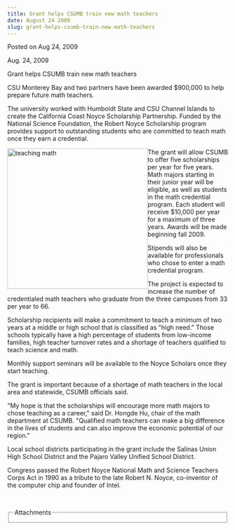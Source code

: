 ```yaml
---
title: Grant helps CSUMB train new math teachers
date: August 24 2009
slug: grant-helps-csumb-train-new-math-teachers
---
```





<span class="date">Posted on Aug 24, 2009    </span>
<p>Aug. 24, 2009</p>
Grant helps CSUMB train new math teachers
<p>CSU Monterey Bay and two partners have been awarded $900,000 to
help prepare future math teachers.</p>
<p>The university worked with Humboldt State and CSU Channel
Islands to create the California Coast Noyce Scholarship
Partnership. Funded by the National Science Foundation, the Robert
Noyce Scholarship program provides support to outstanding students
who are committed to teach math once they earn a credential.</p>
<p><img alt="teaching math" height="320" src="http://news.csumb.edu/sites/default/files/65/igx_migrate/images/teaching%20math.jpg" style="float:left" width="320">The grant will allow CSUMB to
offer five scholarships per year for five years. Math majors
starting in their junior year will be eligible, as well as students
in the math credential program. Each student will receive $10,000
per year for a maximum of three years. Awards will be made
beginning fall 2009.</img></p>
<p>Stipends will also be available for professionals who chose to
enter a math credential program.</p>
<p>The project is expected to increase the number of credentialed
math teachers who graduate from the three campuses from 33 per year
to 66.</p>
<p>Scholarship recipients will make a commitment to teach a minimum
of two years at a middle or high school that is classified as &quot;high
need.&quot; Those schools typically have a high percentage of students
from low-income families, high teacher turnover rates and a
shortage of teachers qualified to teach science and math.</p>
<p>Monthly support seminars will be available to the Noyce Scholars
once they start teaching.</p>
<p>The grant is important because of a shortage of math teachers in
the local area and statewide, CSUMB officials said.</p>
<p>&quot;My hope is that the scholarships will encourage more math
majors to chose teaching as a career,&quot; said Dr. Hongde Hu, chair of
the math department at CSUMB. &quot;Qualified math teachers can make a
big difference in the lives of students and can also improve the
economic potential of our region.&quot;</p>
<p>Local school districts participating in the grant include the
Salinas Union High School District and the Pajaro Valley Unified
School District.</p>
<p>Congress passed the Robert Noyce National Math and Science
Teachers Corps Act in 1990 as a tribute to the late Robert N.
Noyce, co-inventor of the computer chip and founder of Intel.</p>
<p>&#xA0;</p>
<fieldset class="fieldgroup group-attachments">
<legend>Attachments</legend>
<div class="field field-type-emvideo field-field-attach-video">
<div class="field-items">
<div class="field-item odd">
<div class="emvideo emvideo-video emvideo-"/>
</div>
</div>
</div>
</fieldset>





